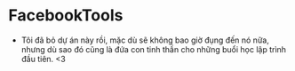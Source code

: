 # FacebookTools
- Tôi đã bỏ dự án này rồi, mặc dù sẽ không bao giờ đụng đến nó nữa, nhưng dù sao đó cũng là đứa con tinh thần cho những buổi học lập trình đầu tiên. <3
